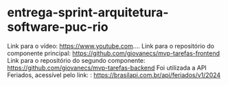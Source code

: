 # entrega-sprint-arquitetura-software-puc-rio

Link para o vídeo: https://www.youtube.com....
Link para o repositório do componente principal: https://github.com/giovanecs/mvp-tarefas-frontend
Link para o repositório do segundo componente: https://github.com/giovanecs/mvp-tarefas-backend
Foi utilizada a API Feriados, acessível pelo link: : https://brasilapi.com.br/api/feriados/v1/2024
